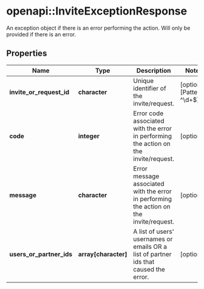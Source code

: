 # openapi::InviteExceptionResponse

An exception object if there is an error performing the action. Will only be provided if there is an error.

## Properties
Name | Type | Description | Notes
------------ | ------------- | ------------- | -------------
**invite_or_request_id** | **character** | Unique identifier of the invite/request. | [optional] [Pattern: ^\\d+$] 
**code** | **integer** | Error code associated with the error in performing the action on the invite/request. | [optional] 
**message** | **character** | Error message associated with the error in performing the action on the invite/request. | [optional] 
**users_or_partner_ids** | **array[character]** | A list of users&#39; usernames or emails OR a list of partner ids that caused the error. | [optional] 


